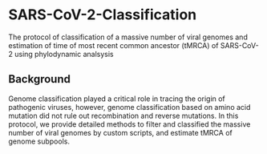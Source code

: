 # SARS-CoV-2-Classification

The protocol of classification of a massive number of viral genomes and estimation of time of most recent common ancestor (tMRCA) of SARS-CoV-2 using phylodynamic analsysis

## Background

Genome classification played a critical role in tracing the origin of pathogenic viruses, however, genome classification based on amino acid mutation did not rule out recombination and reverse mutations. In this protocol, we provide detailed methods to filter and classified the massive number of viral genomes by custom scripts, and estimate tMRCA of genome subpools.
